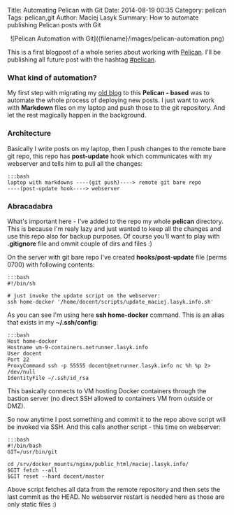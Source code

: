 Title: Automating Pelican with Git
Date: 2014-08-19 00:35
Category: pelican
Tags: pelican,git
Author: Maciej Lasyk
Summary: How to automate publishing Pelican posts with Git

<center>![Pelican Automation with Git]({filename}/images/pelican-automation.png)</center>

This is a first blogpost of a whole series about working with
[Pelican](http://docs.getpelican.com/). I'll be publishing all future post with
the hashtag [#pelican]({tag}/pelican}).

### What kind of automation? ###

My first step with migrating my [old blog](http://maciek.lasyk.info/sysop) to
this **Pelican - based** was to automate the whole process of deploying new
posts. I just want to work with **Markdown** files on my laptop and push those
to the git repository. And let the rest magically happen in the background.

### Architecture ###

Basically I write posts on my laptop, then I push changes to the remote bare
git repo, this repo has **post-update** hook which communicates with my
webserver and tells him to pull all the changes:

    :::bash
    laptop with markdowns ----(git push)----> remote git bare repo 
    ----(post-update hook----> webserver

### Abracadabra ###

What's important here - I've added to the repo my whole **pelican**
directory. This is because I'm realy lazy and just wanted to keep all the 
changes and use this repo also for backup purposes. Of course you'll want to
play with **.gitignore** file and ommit couple of dirs and files :)

On the server with git bare repo I've created **hooks/post-update** file
(perms 0700) with following contents:

    :::bash
    #!/bin/sh

    # just invoke the update script on the webserver:
    ssh home-docker '/home/docent/scripts/update_maciej.lasyk.info.sh'

As you can see I'm using here **ssh home-docker** command. This is an alias
that exists in my **~/.ssh/config**:

    :::bash
    Host home-docker
    Hostname vm-9-containers.netrunner.lasyk.info
    User docent
    Port 22
    ProxyCommand ssh -p 55555 docent@netrunner.lasyk.info nc %h %p 2> /dev/null
    IdentityFile ~/.ssh/id_rsa

This basically connects to VM hosting Docker containers through the bastion
server (no direct SSH allowed to containers VM from outside or DMZ).

So now anytime I post something and commit it to the repo above script will be
invoked via SSH. And this calls another script - this time on webserver:

    :::bash
    #!/bin/bash
    GIT=/usr/bin/git

    cd /srv/docker_mounts/nginx/public_html/maciej.lasyk.info/
    $GIT fetch --all
    $GIT reset --hard docent/master

Above script fetches all data from the remote repository and then sets the
last commit as the HEAD. No webserver restart is needed here as those are only
static files :)
